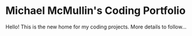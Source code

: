 # Michael McMullin's Coding Portfolio
Hello! This is the new home for my coding projects. More details to follow...